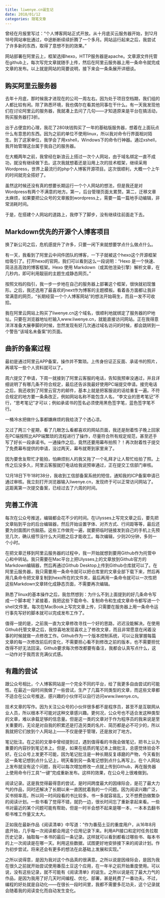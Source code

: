 ```yaml
---
title: liwenye.cn诞生记
date: 2018/01/12
categories: 随笔文章
---
```

曾经在月报里写过：“个人博客网站正式开放。从十月底买云服务器开始，到12月18号网站审批通过，中途断断续续折腾了一个多月。网站运行起来之后，我尝试了许多新的东西，取得了意想不到的效果。”

网站部署在阿里云上，框架选择hexo，HTTP服务器是apache。文章源文件托管在github上，每次写完文章就随手上传，然后在阿里云服务器上用一条命令就完成文章的发布。以上就是网站的简要说明，接下来会一条条展开详细谈。

<!-- more -->

## 购买阿里云服务器
去年十月底，那时候我才进现在的公司一周左右。因为处于项目空档期，我们组的人都比较有闲。除了熟悉环境，我也偶尔在看其他同事在干什么。有一天我发现他们在讨论阿里云的服务器，我就凑上去问了几句——才知道原来是平台在搞活动，购买服务器打3折。

出于占便宜的心理，我花了280块钱购买了一年的基础版服务器，想着在上面玩点什么有意思的东西。因为之前的单位不使用linux，所以我对命令行界面相对陌生。到了这家单位，我学会了用xshell，Windows下的命令行神器。通过xshell，我开始管理这台属于我自己的服务器。

在大概两年之前，我曾经在新浪云上搭过一次个人网站，由于域名绑定一直不成功，就没有继续做下去。这次我就想着还是沿用上次的技术框架，继续采用Wordpress，世界上最流行的php个人博客开源项目。这次很顺利，大概一个上午的时间就完全搭好了。

虽然这时候还没有真的想要长期运行一个个人网站的想法，但是我还是对Wordpress有两个不满意的地方。第一，后台管理页面太累赘。第二，迁移文章太麻烦，如果要把公众号的文章搬到wordpress上，需要一篇一篇地手动编辑，非常消耗时间。

于是，在搭建个人网站的道路上，我停下了脚步，没有继续往前面走下去。

## Markdown优先的开源个人博客项目
换了新公司之后，危机感提升了许多，只要一闲下来就想要学点什么做点什么。

有一天，我看到了阿里云中间件团队的博客，一下子就被这个hexo这个开源框架给吸引了。打开hexo的官网，我们可以看到这么一段说明：“Hexo 是一个快速、简洁且高效的博客框架。Hexo 使用 Markdown（或其他渲染引擎）解析文章，在几秒内，即可利用靓丽的主题生成静态网页。”

按照文档的指引，我一步一步地在自己的服务器上部署这个框架，很快就初现雏形。之后，我还选用了最喜欢的next作为博客的主题模板。看着各方面都让我非常满意的网页，“长期经营一个个人博客网站”的想法开始萌生，而且一发不可收拾。

我在阿里云网站上购买了liwenye.cn这个域名，很顺利地就绑定了服务器的IP地址。只要在浏览器地址栏输入www.liwenye.cn，就能直接访问网站。正在我得意洋洋准备大展拳脚的时候，忽然发现有好几次通过域名访问的时候，都会跳转到一个警告“该域名未备案”的页面。

## 曲折的备案过程
最初是通过阿里云APP备案，操作并不繁琐。上传身份证正反面、承诺书的照片，再填写一些个人资料就可以了。

周六提交了申请，下周一就接到了阿里云客服的电话，告知我预审没通过，并且详细说明了有哪几条不符合规定，最后还告诉我最好使用PC端提交申请。接完电话之后，我还收到了阿里云官方的邮件，基本上就是把客服说的话给重复一遍。不符合规定的地方要一条条改正，例如网站名称不能包含人名，“李文业的思考笔记”不行，“思考笔记”才可以；例如承诺书的签名必须使用黑色签字笔，蓝色签字笔不行。

一桶冷水把做什么事都嫌麻烦的我给浇了个透心凉。

又过了两三个星期，看了几眼怎么看都喜欢的网站页面，我还是耐着性子晚上回家在PC端按照比APP端繁琐的流程进行了操作，尽量符合所有规定规范，甚至还手写了好长一段承诺书。一通操作之后，竟然还要用幕布拍照？！再次耐着性子提交了免费幕布提供的申请，没过两天，幕布就寄到家里来了。

因为要舍友帮忙才能拍，怕麻烦别人的我又拖了一个礼拜才让人帮忙给拍了照。上传之后没多久，阿里云客服就打电话给我说预审通过，正在提交工信部门审核。

12月18日下午18时38分，我收到工信部备案系统的短信，通知我的ICP备案申请已通过审核。我立刻打开浏览器输入liwenye.cn，发现终于可以正常访问网站了。这距离第一次提交备案，已经过去了六周的时间。

## 完善工作流
每次在公众号推送，编辑都会花不少的时间。在Ulysses上写完文章之后，要先把文章贴到平台的后台编辑器，然后开始设置字体、对齐方式、行间距等等，最后还要为封面图片伤脑筋。这些工作做完一遍，就要把临时链接发到自己的手机上先预览几次，确认细节没什么大问题之后才能收工。每次编辑，少则20分钟，多则一个小时。

在把文章迁移到阿里云服务器的过程中，我一开始就想到要用Github作为托管中心和中转站。我只需要在Mac平台上把Ulysses上的文章放到Github官方的Markdown编辑器，然后再通过Github Desktop上传到Github仓库就可以了。在阿里云服务器，我只需要用一条命令就可以把仓库里的文章全部下载下来，然后再用几条命令把文章复制到hexo所在的文件夹，最后再用一条命令就可以一次性把这些Markdown文章转化成静态页面，不需要再次编辑。

熟悉了linux的基本操作之后，我忽然想到：为什么不到上面提到的好几条命令写成一个脚本呢？紧接着，我把这些下载命令、复制命令和生成文章命令都写进一个shell文件里。每次在MacBook上写完文章上传，只需要在服务器上用一条命令运行事先写好的脚本就可以完成发布工作了。

值得一提的是，之前我一直为文章修改寻找一个好的思路，迟迟没能解决。在使用Github托管文章之后，我惊喜地发现喜欢上了修改文章，而且非常愿意在闲着没事的时候就做一点修改工作。Github作为一个版本控制系统，可以让我掌握每篇文章的每一次修改前后的变化，不需要担心看不到修改之前的版本，也不需要担忧改得不好无法回滚。Github要求每次修改都要有备注，我都会认真写点什么，这一动作对于我而言充满仪式感。

## 有趣的尝试
跟公众号相比，个人博客网站是一个完全不同的平台，给了我更多自由尝试的可能性。在最近一段时间我做了一些尝试，生产了几篇不同类型的文章，而这些文章都不适合在公众号推送，感兴趣的小伙伴可以自行访问www.liwenye.cn。

技术文章的写作。因为关注公众号的小伙伴很多都不是程序员，甚至不是互联网从业人员，所以根本不可能对这种文章感兴趣。更何况，公众号也不适合发这种类型的文章，难以承载足够的信息量。但是这一类的文章对于作为程序员的我来说是至关重要的，无论是对自我的积累还是打造另类的名片、简历都是必不可少的，所以我就把它们放到个人网站上——不仅是便于管理，还是放对了地方。

笔记批注。在之前的文章中曾经提到过，遇到值得看的书我会做笔记，把书上认为重要的内容抄到笔记本上。但是，如果在纸质的笔记本上做批注，总感觉体验会不好。在公众号上发更不可能，因为笔记批注是一种长期反复琢磨的产物，今天看到这一条笔记想到点什么记上，明天看到另一条笔记想到点什么再写上。在个人网站上发布就没有这个问题，我可以每次增加修改一点就上传到Github，再在服务器上使用命令行工具“一键”完成重新发布。这样的效果，在公众号上很难做到。

阅读记录。这是我觉得最得意的尝试，是时间跨度最大的因缘际会，是花了最大力气的作品，同时还解决了长期以来一直困扰着我的一个问题。因为阅读兴趣广泛，买书频率高，所以同一时间段看的书比较多。书一多就容易乱，又不想费劲做繁杂的阅读计划。一些书看了觉得不错，就扔一边，很长时间忘了重新拿起来看。一些书对最近的某个问题可能有帮助，但是一时半会想不起来是哪一本，一本本去翻书柜书堆工作量又太大。

正如我在最新作品《阅读清单》中写道：“作为番茄土豆的重度用户，从16年8月底开始，几乎每一次阅读都会用这个应用记录下来。利用API接口和定时任务拉取历史记录，抽取每一本书的最后一条记录。这样就可以看到都看过哪些书、每本书的上一次阅读是在哪一天。利用这些数据，试图更好地安排接下来的阅读计划。作为初步尝试，将来还会有更多的想法在此基础上发展和实现。”

之所以说得意，是因为我对这个作品真的很满意。之所以说是因缘际会，是因为我在很久之前就开始尝试使用番茄土豆这个应用，在一年半之前开始重度使用。可以说，没有这些记录，就不可能有《阅读清单》的诞生。之所以说是花了最大力气的作品，是因为我用了好几天时间编程、优化、部署，甚是耗费了一番功夫。不过，编程的好处就是自动化——在很长一段时间里，我都不需要多花功夫，这个记录就会随着我的阅读变化而自动发生变化。
